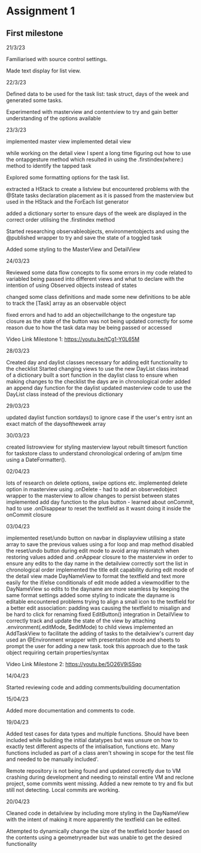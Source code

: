 # Assignment 1
## First milestone


21/3/23

Familiarised with source control settings.

Made text display for list view.

22/3/23

Defined data to be used for the task list:
task struct, days of the week and generated some tasks.

Experimented with masterview and contentview to try and gain better understanding of the options available

23/3/23

implemented master view
implemented detail view

while working on the detail view I spent a long time figuring out how to use the ontapgesture method which resulted in using the .firstindex(where:) method to identify the tapped task 

Explored some formatting options for the task list.

extracted a HStack to create a listview but encountered problems with the @State tasks declaration placement as it is passed from the masterview but used in the HStack and the ForEach list generator

added a dictionary sorter to ensure days of the week are displayed in the correct order utilising the .firstindex method

Started researching observableobjects, environmentobjects and using the @published wrapper to try and save the state of a toggled task

Added some styling to the MasterView and DetailView


24/03/23

Reviewed some data flow concepts to fix some errors in my code related to variabled being passed into different views and what to declare with the intention of using Observed objects instead of states

changed some class definitions and made some new definitions to be able to track the [Task] array as an observable object

fixed errors and had to add an objectwillchange to the ongesture tap closure as the state of the button was not being updated correctly for some reason due to how the task data may be being passed or accessed


Video Link Milestone 1: https://youtu.be/tCg1-Y0L65M



28/03/23

Created day and daylist classes necessary for adding edit functionality to the checklist
Started changing views to use the new DayList class instead of a dictionary
built a sort function in the daylist class to ensure when making changes to the checklist the days are in chronological order
added an append day function for the daylist
updated masterview code to use the DayList class instead of the previous dictionary

29/03/23

updated daylist function sortdays() to ignore case if the user's entry isnt an exact match of the daysoftheweek array

30/03/23

created listrowview for styling masterview layout
rebuilt timesort function for taskstore class to understand chronological ordering of am/pm time using a DateFormatter().

02/04/23

lots of research on delete options, swipe options etc.
implemented delete option in masterview using .onDelete - had to add an observedobject wrapper to the masterview to allow changes to persist between states
implemented add day function to the plus button - learned about onCommit, had to use .onDisappear to reset the textfield as it wasnt doing it inside the onCommit closure

03/04/23

implemented reset/undo button on navbar in displayview utilising a state array to save the previous values using a for loop and map method
disabled the reset/undo button during edit mode to avoid array mismatch when restoring values
added and .onAppear closure to the masterview in order to ensure any edits to the day name in the detailview correctly sort the list in chronological order
implemented the title edit capability during edit mode of the detail view
made DayNameView to format the textfield and text more easily for the if/else conditionals of edit mode
added a viewmodifier to the DayNameView so edits to the dayname are more seamless by keeping the same format settings
added some styling to indicate the dayname is editable
encountered problems trying to align a small icon to the textfield for a better edit association: padding was causing the textfield to misalign and be hard to click for renaming
fixed EditButton() integration in DetailView to correctly track and update the state of the view by attaching .environment(\.editMode, $editMode) to child views
implemented an AddTaskView to facilitate the adding of tasks to the detailview's current day
used an @Environment wrapper with presentation mode and sheets to prompt the user for adding a new task. took this approach due to the task object requiring certain properties/syntax

Video Link Milestone 2: https://youtu.be/5O26V9iSSqo




14/04/23

Started reviewing code and adding comments/building documentation

15/04/23

Added more documentation and comments to code.

19/04/23

Added test cases for data types and multiple functions. Should have been included while building the initial datatypes but was unsure on how to exactly test different aspects of the intialisation, functions etc. Many functions included as part of a class aren't showing in scope for the test file and needed to be manually included'.

Remote repository is not being found and updated correctly due to VM crashing during development and needing to reinstall entire VM and reclone project, some commits went missing. Added a new remote to try and fix but still not detecting. Local commits are working.

20/04/23

Cleaned code in detailview by including more styling in the DayNameView with the intent of making it more apparently the textfield can be edited.

Attempted to dynamically change the size of the textfield border based on the contents using a geometryreader but was unable to get the desired functionality


